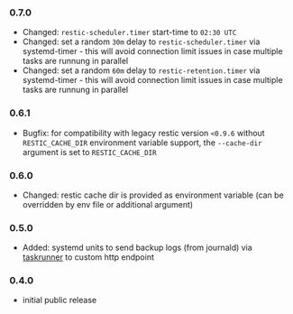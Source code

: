 ### 0.7.0 ###

* Changed: `restic-scheduler.timer` start-time to `02:30 UTC`
* Changed: set a random `30m` delay to `restic-scheduler.timer` via systemd-timer - this will avoid connection limit issues in case multiple tasks are runnung in parallel
* Changed: set a random `60m` delay to `restic-retention.timer` via systemd-timer - this will avoid connection limit issues in case multiple tasks are runnung in parallel

### 0.6.1 ###

* Bugfix: for compatibility with legacy restic version `<0.9.6` without `RESTIC_CACHE_DIR` environment variable support, the `--cache-dir` argument is set to `RESTIC_CACHE_DIR`

### 0.6.0 ###

* Changed: restic cache dir is provided as environment variable (can be overridden by env file or additional argument)

### 0.5.0 ###

* Added: systemd units to send backup logs (from journald) via [taskrunner](https://github.com/AenonDynamics/taskrunner-sh) to custom http endpoint

### 0.4.0 ###

* initial public release